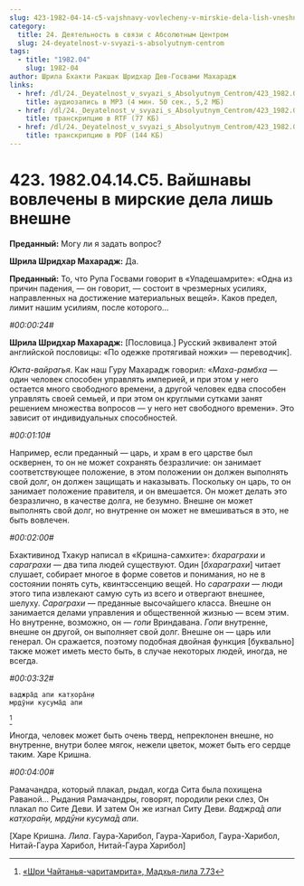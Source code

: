 ```yaml
---
slug: 423-1982-04-14-c5-vajshnavy-vovlecheny-v-mirskie-dela-lish-vneshne
category:
  title: 24. Деятельность в связи с Абсолютным Центром
  slug: 24-deyatelnost-v-svyazi-s-absolyutnym-centrom
tags:
  - title: "1982.04"
    slug: 1982-04
author: Шрила Бхакти Ракшак Шридхар Дев-Госвами Махарадж
links:
  - href: /dl/24._Deyatelnost_v_svyazi_s_Absolyutnym_Centrom/423_1982.04.14.C5_SridharMj_Vajshnavy_vovlecheny_v_mirskie_dela_lish_vneshne.mp3
    title: аудиозапись в MP3 (4 мин. 50 сек., 5,2 МБ)
  - href: /dl/24._Deyatelnost_v_svyazi_s_Absolyutnym_Centrom/423_1982.04.14.C5_SridharMj_Vajshnavy_vovlecheny_v_mirskie_dela_lish_vneshne.rtf
    title: транскрипцию в RTF (77 КБ)
  - href: /dl/24._Deyatelnost_v_svyazi_s_Absolyutnym_Centrom/423_1982.04.14.C5_SridharMj_Vajshnavy_vovlecheny_v_mirskie_dela_lish_vneshne.pdf
    title: транскрипцию в PDF (144 КБ)
---
```


# 423. 1982.04.14.C5. Вайшнавы вовлечены в мирские дела лишь внешне

**Преданный:** Могу ли я задать вопрос?

**Шрила Шридхар Махарадж:** Да.

**Преданный:** То, что Рупа Госвами говорит в «Упадешамрите»: «Одна из причин падения, — он говорит, — состоит в чрезмерных усилиях, направленных на достижение материальных вещей». Каков предел, лимит нашим усилиям, после которого…

*#00:00:24#*

**Шрила Шридхар Махарадж:** [Пословица.] Русский эквивалент этой английской пословицы: «По одежке протягивай ножки» — переводчик].

*Юкта-вайрагья*. Как наш Гуру Махарадж говорил: «*Маха-рамбха* — один человек способен управлять империей, и при этом у него остается много свободного времени, а другой человек едва способен управлять своей семьей, и при этом он круглыми сутками занят решением множества вопросов — у него нет свободного времени». Это зависит от индивидуальных способностей.

*#00:01:10#*

Например, если преданный — царь, и храм в его царстве был осквернен, то он не может сохранять безразличие: он занимает соответствующее положение, в этом положении он должен выполнять свой долг, он должен защищать и наказывать. Поскольку он царь, то он занимает положение правителя, и он вмешается. Он может делать это безразлично, в качестве долга, не безумно. Внешне он может выполнять свой долг, но внутренне он может не вмешиваться в это, не быть вовлечен.

*#00:02:00#*

Бхактивинод Тхакур написал в «Кришна-самхите»: *бхараграхи* и *сараграхи* — два типа людей существуют. Один [*бхараграхи*] читает слушает, собирает многое в форме советов и понимания, но не в состоянии понять суть, квинтэссенцию вещей. Но *сараграхи* — люди этого типа извлекают самую суть из всего и отвергают внешнее, шелуху. *Сараграхи* — преданные высочайшего класса. Внешне он занимается делами управления и общественной жизнью — всем этим. Но внутренне, возможно, он — *гопи* Вриндавана. *Гопи* внутренне, внешне он другой, он выполняет свой долг. Внешне он — царь или генерал. Он сражается, поэтому подобная двойная функция [буквально] также может иметь место быть, в случае некоторых людей, иногда, не всегда.

*#00:03:32#*

    ваджра̄д апи кат̣хора̄н̣и
    мр̣дӯни кусума̄д апи
[^_ftn1]

Иногда, человек может быть очень тверд, непреклонен внешне, но внутренне, внутри более мягок, нежели цветок, может быть его сердце таким. Харе Кришна.

*#00:04:00#*

Рамачандра, который плакал, рыдал, когда Сита была похищена Раваной… Рыдания Рамачандры, говорят, породили реки слез, Он плакал по Сите Деви. И затем Он же изгнал Ситу Деви. *Ваджра̄д апи кат̣хора̄н̣и, мр̣дӯни кусума̄д апи*.

[Харе Кришна. *Лила*. Гаура-Харибол, Гаура-Харибол, Гаура-Харибол, Нитай-Гаура Харибол, Нитай-Гаура Харибол]



[^_ftn1]: [«Шри Чайтанья-чаритамрита», Мадхья-лила 7.73](../notes/shri-chajtanya-charitamrita-madhya-lila/shri-chajtanya-charitamrita-madhya-lila-7-73.md)
